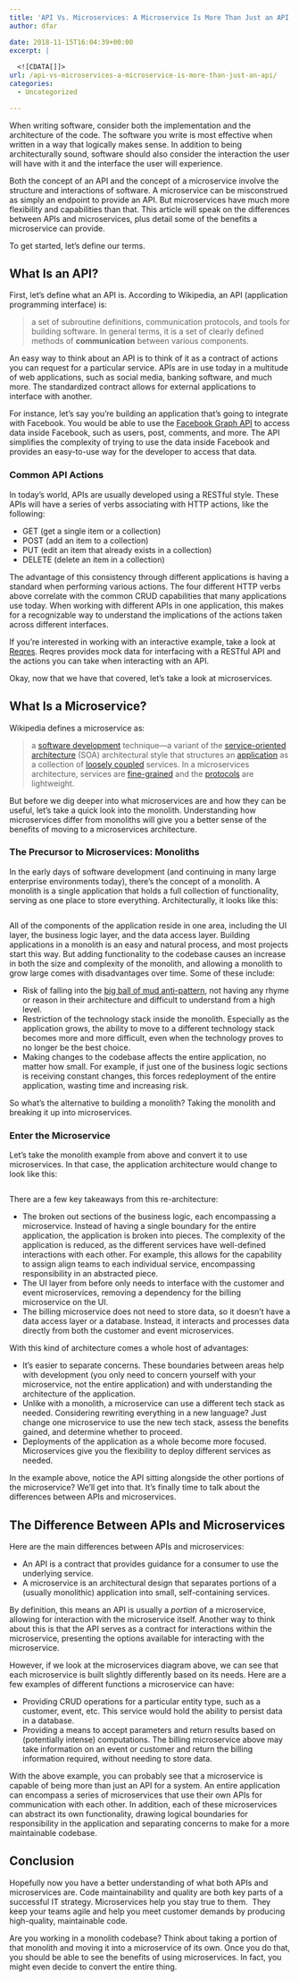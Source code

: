 ```yaml
---
title: 'API Vs. Microservices: A Microservice Is More Than Just an API'
author: dfar

date: 2018-11-15T16:04:39+00:00
excerpt: |
  
  <![CDATA[]]>
url: /api-vs-microservices-a-microservice-is-more-than-just-an-api/
categories:
  - Uncategorized

---
```

 <p>When writing software, consider both the implementation and the architecture of the code. The software you write is most effective when written in a way that logically makes sense. In addition to being architecturally sound, software should also consider the interaction the user will have with it and the interface the user will experience.</p> <p>Both the concept of an API and the concept of a microservice involve the structure and interactions of software. A microservice can be misconstrued as simply an endpoint to provide an API. But microservices have much more flexibility and capabilities than that. This article will speak on the differences between APIs and microservices, plus detail some of the benefits a microservice can provide.</p> <p>To get started, let&#8217;s define our terms.</p> <h2>What Is an API?</h2> <p>First, let&#8217;s define what an API is. According to Wikipedia, an API (application programming interface) is:</p> <blockquote class="wp-block-quote"><p>a set of subroutine definitions,&nbsp;communication protocols, and tools for building software. In general terms, it is a set of clearly defined methods of&nbsp;<strong>communication</strong>&nbsp;between various components.</p></blockquote> <p>An easy way to think about an API is to think of it as a contract of actions you can request for a particular service. APIs are in use today in a multitude of web applications, such as social media, banking software, and much more. The standardized contract allows for external applications to interface with another.</p> <p>For instance, let&#8217;s say you&#8217;re building an application that&#8217;s going to integrate with Facebook. You would be able to use the <a href="https://developers.facebook.com/docs/graph-api/">Facebook Graph API</a> to access data inside Facebook, such as users, post, comments, and more. The API simplifies the complexity of trying to use the data inside Facebook and provides an easy-to-use way for the developer to access that data.</p> <h3>Common API Actions</h3> <p>In today&#8217;s world, APIs are usually developed using a RESTful style. These APIs will have a series of verbs associating with HTTP actions, like the following:</p> <ul><li>GET (get a single item or a collection)</li><li>POST (add an item to a collection)</li><li>PUT (edit an item that already exists in a collection)</li><li>DELETE (delete an item in a collection)</li></ul> <p>The advantage of this consistency through different applications is having a standard when performing various actions. The four different HTTP verbs above correlate with the common CRUD capabilities that many applications use today. When working with different APIs in one application, this makes for a recognizable way to understand the implications of the actions taken across different interfaces.</p> <p>If you&#8217;re interested in working with an interactive example, take a look at <a href="https://reqres.in/">Reqres</a>.&nbsp;Reqres provides mock data for interfacing with a RESTful API and the actions you can take when interacting with an API.</p> <p>Okay, now that we have that covered, let&#8217;s take a look at microservices.</p> <h2>What Is a Microservice?</h2> <p>Wikipedia defines a microservice as:</p> <blockquote class="wp-block-quote"><p>a&nbsp;<a href="https://en.wikipedia.org/wiki/Software\_development">software development</a>&nbsp;technique—a variant of the&nbsp;<a href="https://en.wikipedia.org/wiki/Service-oriented\_architecture">service-oriented architecture</a>&nbsp;(SOA) architectural style that structures an&nbsp;<a href="https://en.wikipedia.org/wiki/Application\_(computing)">application</a>&nbsp;as a collection of&nbsp;<a href="https://en.wikipedia.org/wiki/Coupling\_(computer\_programming)">loosely coupled</a>&nbsp;services. In a microservices architecture, services are&nbsp;<a href="https://en.wikipedia.org/wiki/Service\_granularity\_principle">fine-grained</a>&nbsp;and the&nbsp;<a href="https://en.wikipedia.org/wiki/Protocol\_(computing)">protocols</a>&nbsp;are lightweight.</p></blockquote> <p>But before we dig deeper into what microservices are and how they can be useful, let&#8217;s take a quick look into the monolith. Understanding how microservices differ from monoliths will give you a better sense of the benefits of moving to a microservices architecture.</p> <h3>The Precursor to Microservices: Monoliths</h3> <p>In the early days of software development (and continuing in many large enterprise environments today), there&#8217;s the concept of a monolith. A monolith is a single application that holds a full collection of functionality, serving as one place to store everything. Architecturally, it looks like this:</p> <figure class="wp-block-image"><img src="https://www.hitsubscribe.com/wp-content/uploads/2018/09/monolith.png" alt="" class="wp-image-9531"/></figure> <p>All of the components of the application reside in one area, including the UI layer, the business logic layer, and the data access layer. Building applications in a monolith is an easy and natural process, and most projects start this way. But adding functionality to the codebase causes an increase in both the size and complexity of the monolith, and allowing a monolith to grow large comes with disadvantages over time. Some of these include:</p> <ul><li>Risk of falling into the <a href="https://en.wikipedia.org/wiki/Big\_ball\_of_mud">big ball of mud anti-pattern</a>, not having any&nbsp;rhyme or reason in their architecture and difficult to understand from a high level.</li><li>Restriction of the technology stack inside the monolith. Especially as the application grows, the ability to move to a different technology stack becomes more and more difficult, even when the technology proves to no longer be the best choice.</li><li>Making changes to the codebase affects the entire application, no matter how small. For example, if just one of the business logic sections is receiving constant changes, this forces redeployment of the entire application, wasting time and increasing risk.</li></ul> <p>So what&#8217;s the alternative to building a monolith? Taking the monolith and breaking it up into microservices.</p> <h3>Enter the Microservice</h3> <p>Let&#8217;s take the monolith example from above and convert it to use microservices. In that case, the application architecture would change to look like this:</p> <figure class="wp-block-image"><img src="https://www.hitsubscribe.com/wp-content/uploads/2018/09/microservices.png" alt="" class="wp-image-9534"/></figure> <p>There are a few key takeaways from this re-architecture:</p> <ul><li>The broken out sections of the business logic, each encompassing a microservice. Instead of having a single boundary for the entire application, the application is broken into pieces. The complexity of the application is reduced, as the different services have well-defined interactions with each other. For example, this allows for the capability to assign align teams to each individual service, encompassing responsibility in an abstracted piece.</li><li>The UI layer from before only needs to interface with the customer and event microservices, removing a dependency for the billing microservice on the UI.</li><li>The billing microservice does not need to store data, so it doesn&#8217;t have a data access layer or a database. Instead, it interacts and processes data directly from both the customer and event microservices.</li></ul> <p>With this kind of architecture comes a whole host of advantages:</p> <ul><li>It&#8217;s easier to separate concerns. These boundaries between areas help with development (you only need to concern yourself with your microservice, not the entire application) and with understanding the architecture of the application.</li><li>Unlike with a monolith, a microservice can use a different tech stack as needed. Considering rewriting everything in a new language? Just change one microservice to use the new tech stack, assess the benefits gained, and determine whether to proceed.</li><li>Deployments of the application as a whole become more focused. Microservices give you the flexibility to deploy different services as needed.</li></ul> <p>In the example above, notice the API sitting alongside the other portions of the microservice? We&#8217;ll get into that. It&#8217;s finally time to talk about the differences between APIs and microservices.</p> <h2>The Difference Between APIs and Microservices</h2> <p>Here are the main differences between APIs and microservices:</p> <ul><li>An API is a contract that provides guidance for a consumer to use the underlying service.</li><li>A microservice is an architectural design that separates portions of a (usually monolithic) application into small, self-containing services.</li></ul> <p>By definition, this means an API is usually a <em>portion</em> of a microservice, allowing for interaction with the microservice itself. Another way to think about this is that the API serves as a contract for interactions within the microservice, presenting the options available for interacting with the microservice.</p> <p>However, if we look at the microservices diagram above, we can see that each microservice is built slightly differently based on its needs. Here are a few examples of different functions a microservice can have:</p> <ul><li>Providing CRUD operations for a particular entity type, such as a customer, event, etc. This service would hold the ability to persist data in a database.</li><li>Providing a means to accept parameters and return results based on (potentially intense) computations. The billing microservice above may take information on an event or customer and return the billing information required, without needing to store data.</li></ul> <p>With the above example, you can probably see that a microservice is capable of being more than just an API for a system. An entire application can encompass a series of microservices that use their own APIs for communication with each other. In addition, each of these microservices can abstract its own functionality, drawing logical boundaries for responsibility in the application and separating concerns to make for a more maintainable codebase.</p> <h2>Conclusion</h2> <p>Hopefully now you have a better understanding of what both APIs and microservices are. Code maintainability and quality are both key parts of a successful IT strategy. Microservices help you stay true to them.&nbsp; They keep your teams agile and help you meet customer demands by producing high-quality, maintainable code.</p> <p>Are you working in a monolith codebase? Think about taking a portion of that monolith and moving it into a microservice of its own. Once you do that, you should be able to see the benefits of using microservices. In fact, you might even decide to convert the entire thing.</p>